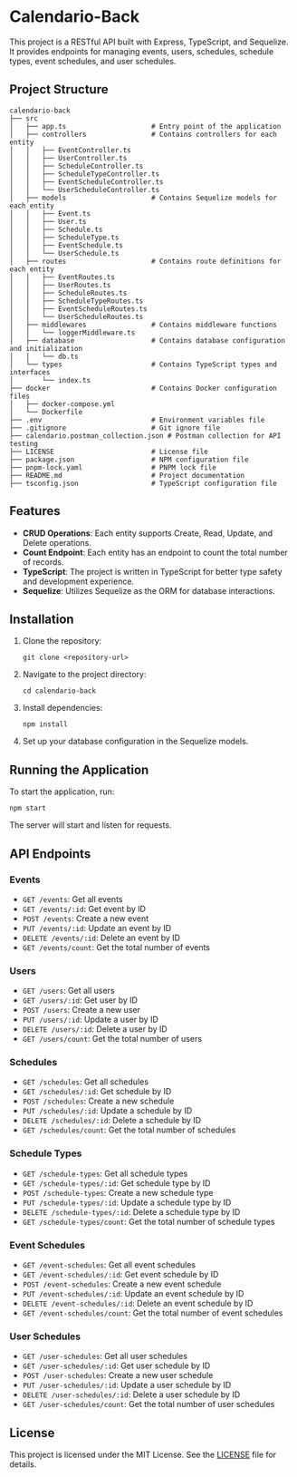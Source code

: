 # Calendario-Back

This project is a RESTful API built with Express, TypeScript, and Sequelize. It provides endpoints for managing events, users, schedules, schedule types, event schedules, and user schedules.

## Project Structure

```
calendario-back
├── src
│   ├── app.ts                     # Entry point of the application
│   ├── controllers                # Contains controllers for each entity
│   │   ├── EventController.ts
│   │   ├── UserController.ts
│   │   ├── ScheduleController.ts
│   │   ├── ScheduleTypeController.ts
│   │   ├── EventScheduleController.ts
│   │   └── UserScheduleController.ts
│   ├── models                     # Contains Sequelize models for each entity
│   │   ├── Event.ts
│   │   ├── User.ts
│   │   ├── Schedule.ts
│   │   ├── ScheduleType.ts
│   │   ├── EventSchedule.ts
│   │   └── UserSchedule.ts
│   ├── routes                     # Contains route definitions for each entity
│   │   ├── EventRoutes.ts
│   │   ├── UserRoutes.ts
│   │   ├── ScheduleRoutes.ts
│   │   ├── ScheduleTypeRoutes.ts
│   │   ├── EventScheduleRoutes.ts
│   │   └── UserScheduleRoutes.ts
│   ├── middlewares                # Contains middleware functions
│   │   └── loggerMiddleware.ts
│   ├── database                   # Contains database configuration and initialization
│   │   └── db.ts
│   └── types                      # Contains TypeScript types and interfaces
│       └── index.ts
├── docker                         # Contains Docker configuration files
│   ├── docker-compose.yml
│   └── Dockerfile
├── .env                           # Environment variables file
├── .gitignore                     # Git ignore file
├── calendario.postman_collection.json # Postman collection for API testing
├── LICENSE                        # License file
├── package.json                   # NPM configuration file
├── pnpm-lock.yaml                 # PNPM lock file
├── README.md                      # Project documentation
├── tsconfig.json                  # TypeScript configuration file
```

## Features

-   **CRUD Operations**: Each entity supports Create, Read, Update, and Delete operations.
-   **Count Endpoint**: Each entity has an endpoint to count the total number of records.
-   **TypeScript**: The project is written in TypeScript for better type safety and development experience.
-   **Sequelize**: Utilizes Sequelize as the ORM for database interactions.

## Installation

1. Clone the repository:

    ```
    git clone <repository-url>
    ```

2. Navigate to the project directory:

    ```
    cd calendario-back
    ```

3. Install dependencies:

    ```
    npm install
    ```

4. Set up your database configuration in the Sequelize models.

## Running the Application

To start the application, run:

```
npm start
```

The server will start and listen for requests.

## API Endpoints

### Events

-   `GET /events`: Get all events
-   `GET /events/:id`: Get event by ID
-   `POST /events`: Create a new event
-   `PUT /events/:id`: Update an event by ID
-   `DELETE /events/:id`: Delete an event by ID
-   `GET /events/count`: Get the total number of events

### Users

-   `GET /users`: Get all users
-   `GET /users/:id`: Get user by ID
-   `POST /users`: Create a new user
-   `PUT /users/:id`: Update a user by ID
-   `DELETE /users/:id`: Delete a user by ID
-   `GET /users/count`: Get the total number of users

### Schedules

-   `GET /schedules`: Get all schedules
-   `GET /schedules/:id`: Get schedule by ID
-   `POST /schedules`: Create a new schedule
-   `PUT /schedules/:id`: Update a schedule by ID
-   `DELETE /schedules/:id`: Delete a schedule by ID
-   `GET /schedules/count`: Get the total number of schedules

### Schedule Types

-   `GET /schedule-types`: Get all schedule types
-   `GET /schedule-types/:id`: Get schedule type by ID
-   `POST /schedule-types`: Create a new schedule type
-   `PUT /schedule-types/:id`: Update a schedule type by ID
-   `DELETE /schedule-types/:id`: Delete a schedule type by ID
-   `GET /schedule-types/count`: Get the total number of schedule types

### Event Schedules

-   `GET /event-schedules`: Get all event schedules
-   `GET /event-schedules/:id`: Get event schedule by ID
-   `POST /event-schedules`: Create a new event schedule
-   `PUT /event-schedules/:id`: Update an event schedule by ID
-   `DELETE /event-schedules/:id`: Delete an event schedule by ID
-   `GET /event-schedules/count`: Get the total number of event schedules

### User Schedules

-   `GET /user-schedules`: Get all user schedules
-   `GET /user-schedules/:id`: Get user schedule by ID
-   `POST /user-schedules`: Create a new user schedule
-   `PUT /user-schedules/:id`: Update a user schedule by ID
-   `DELETE /user-schedules/:id`: Delete a user schedule by ID
-   `GET /user-schedules/count`: Get the total number of user schedules

## License

This project is licensed under the MIT License. See the [LICENSE](LICENSE) file for details.
